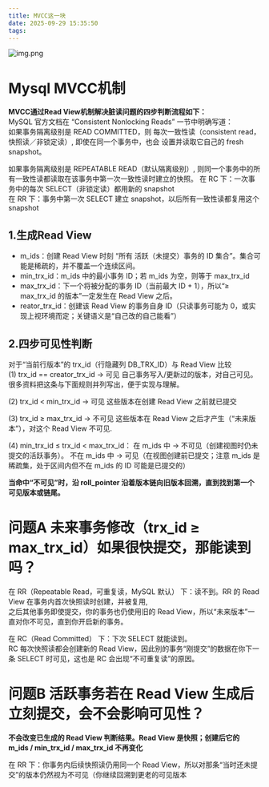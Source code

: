 ```yaml
---
title: MVCC这一块
date: 2025-09-29 15:35:50
tags:
---
```

![img.png](img.png)

# Mysql MVCC机制
**MVCC通过Read View机制解决脏读问题的四步判断流程如下：**  
MySQL 官方文档在 “Consistent Nonlocking Reads” 一节中明确写道：   
如果事务隔离级别是 READ COMMITTED，则 每次一致性读（consistent read，快照读／非锁定读）,
即使在同一个事务中，也会 设置并读取它自己的 fresh snapshot。

如果事务隔离级别是 REPEATABLE READ（默认隔离级别）,
则同一个事务中的所有一致性读都读取在该事务中第一次一致性读时建立的快照。
在 RC 下：一次事务中的每次 SELECT（非锁定读）都用新的 snapshot   
在 RR 下：事务中第一次 SELECT 建立 snapshot，以后所有一致性读都复用这个 snapshot
## 1.生成Read View
- m_ids：创建 Read View 时刻 “所有 活跃（未提交）事务的 ID 集合”。集合可能是稀疏的，并不覆盖一个连续区间。
- min_trx_id：m_ids 中的最小事务 ID；若 m_ids 为空，则等于 max_trx_id
- max_trx_id：下一个将被分配的事务 ID（当前最大 ID + 1），所以“≥ max_trx_id 的版本”一定发生在 Read View 之后。
- reator_trx_id：创建该 Read View 的事务自身 ID（只读事务可能为 0，或实现上视环境而定；关键语义是“自己改的自己能看”）

## 2.四步可见性判断
对于“当前行版本”的 trx_id（行隐藏列 DB_TRX_ID）与 Read View 比较   
(1) trx_id == creator_trx_id → 可见
自己事务写入/更新过的版本，对自己可见。很多资料把这条与下面规则并列写出，便于实现与理解。

(2) trx_id < min_trx_id → 可见
这些版本在创建 Read View 之前就已提交

(3) trx_id ≥ max_trx_id → 不可见
这些版本在 Read View 之后才产生（“未来版本”），对这个 Read View 不可见.

(4) min_trx_id ≤ trx_id < max_trx_id：
在 m_ids 中 → 不可见（创建视图时仍未提交的活跃事务）。
不在 m_ids 中 → 可见（在视图创建前已提交；注意 m_ids 是稀疏集，处于区间内但不在 m_ids 的 ID 可能是已提交的）

**当命中“不可见”时，沿 roll_pointer 沿着版本链向旧版本回溯，直到找到第一个可见版本或链尾。**


# 问题A 未来事务修改（trx_id ≥ max_trx_id）如果很快提交，那能读到吗？

在 RR（Repeatable Read，可重复读，MySQL 默认） 下：读不到。RR 的 Read View 在事务内首次快照读时创建，并被复用,     
之后其他事务即使提交，你的事务也仍使用旧的 Read View，所以“未来版本”一直对你不可见，直到你开启新的事务。     


在 RC（Read Committed） 下：下次 SELECT 就能读到。    
RC 每次快照读都会创建新的 Read View，因此别的事务“刚提交”的数据在你下一条 SELECT 时可见，这也是 RC 会出现“不可重复读”的原因。   

# 问题B  活跃事务若在 Read View 生成后立刻提交，会不会影响可见性？

**不会改变已生成的 Read View 判断结果。Read View 是快照；创建后它的 m_ids / min_trx_id / max_trx_id 不再变化**

在 RR 下：你事务内后续快照读仍用同一个 Read View，所以对那条“当时还未提交”的版本仍然视为不可见（你继续回溯到更老的可见版本
